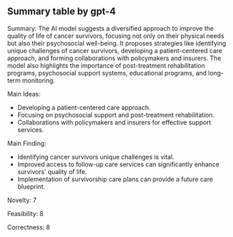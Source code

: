 ## Summary table by gpt-4
Summary: 
The AI model suggests a diversified approach to improve the quality of life of cancer survivors, focusing not only on their physical needs but also their psychosocial well-being. It proposes strategies like identifying unique challenges of cancer survivors, developing a patient-centered care approach, and forming collaborations with policymakers and insurers. The model also highlights the importance of post-treatment rehabilitation programs, psychosocial support systems, educational programs, and long-term monitoring.

Main Ideas: 
- Developing a patient-centered care approach.
- Focusing on psychosocial support and post-treatment rehabilitation.
- Collaborations with policymakers and insurers for effective support services.

Main Finding: 
- Identifying cancer survivors unique challenges is vital.
- Improved access to follow-up care services can significantly enhance survivors' quality of life.
- Implementation of survivorship care plans can provide a future care blueprint.

Novelty: 
7

Feasibility: 
8

Correctness: 
8